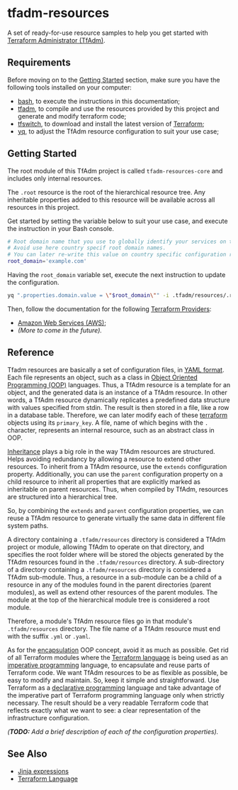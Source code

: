# tfadm-resources

A set of ready-for-use resource samples to help you get started with [Terraform Administrator (TfAdm)](https://github.com/nuncard/tfadm).

## Requirements

Before moving on to the [Getting Started](#getting-started) section, make sure you have the following tools installed on your computer:

- [bash](https://www.gnu.org/software/bash/), to execute the instructions in this documentation;
- [tfadm](https://github.com/nuncard/tfadm), to compile and use the resources provided by this project and generate and modify terraform code;
- [tfswitch](https://github.com/warrensbox/terraform-switcher), to download and install the latest version of [Terraform](https://developer.hashicorp.com/terraform/downloads);
- [yq](https://github.com/mikefarah/yq), to adjust the TfAdm resource configuration to suit your use case;

## Getting Started

The root module of this TfAdm project is called `tfadm-resources-core` and includes only internal resources.

The `.root` resource is the root of the hierarchical resource tree. Any inheritable properties added to this resource will be available across all resources in this project.

Get started by setting the variable below to suit your use case, and execute the instruction in your Bash console.

```bash
# Root domain name that you use to globally identify your services on the Internet.
# Avoid use here country specif root domain names.
# You can later re-write this value on country specific configuration resources.
root_domain='example.com'
```

Having the `root_domain` variable set, execute the next instruction to update the configuration.

```bash
yq ".properties.domain.value = \"$root_domain\"" -i .tfadm/resources/.root.yml
```

Then, follow the documentation for the following [Terraform Providers](https://registry.terraform.io/browse/providers):

  - [Amazon Web Services (AWS)](aws/README.md);
  - *(More to come in the future).*

## Reference

Tfadm resources are basically a set of configuration files, in [YAML format](https://yaml.org/). Each file represents an object, such as a class in [Object Oriented Programming (OOP)](https://en.wikipedia.org/wiki/Object-oriented_programming) languages. Thus, a TfAdm resource is a template for an object, and the generated data is an instance of a TfAdm resource. In other words, a TfAdm resource dynamically replicates a predefined data structure with values specified from stdin. The result is then stored in a file, like a row in a database table. Therefore, we can later modify each of these [terraform](https://developer.hashicorp.com/terraform) objects using its `primary_key`. A file, name of which begins with the `.` character, represents an internal resource, such as an abstract class in OOP.

[Inheritance](https://www.w3schools.com/java/java_inheritance.asp) plays a big role in the way TfAdm resources are structured. Helps avoiding redundancy by allowing a resource to extend other resources. To inherit from a TfAdm resource, use the `extends` configuration property. Additionally, you can use the `parent` configuration property on a child resource to inherit all properties that are explicitly marked as inheritable on parent resources. Thus, when compiled by TfAdm, resources are structured into a hierarchical tree.

So, by combining the `extends` and `parent` configuration properties, we can reuse a TfAdm resource to generate virtually the same data in different file system paths.

A directory containing a `.tfadm/resources` directory is considered a TfAdm project or module, allowing TfAdm to operate on that directory, and specifies the root folder where will be stored the objects generated by the TfAdm resources found in the `.tfadm/resources` directory. A sub-directory of a directory containing a `.tfadm/resources` directory is considered a TfAdm sub-module. Thus, a resource in a sub-module can be a child of a resource in any of the modules found in the parent directories (parent modules), as well as extend other resources of the parent modules. The module at the top of the hierarchical module tree is considered a root module.

Therefore, a module's TfAdm resource files go in that module's `.tfadm/resources` directory. The file name of a TfAdm resource must end with the suffix `.yml` or `.yaml`.

As for the [encapsulation](https://www.w3schools.com/java/java_encapsulation.asp) OOP concept, avoid it as much as possible. Get rid of all Terraform modules where the [Terraform language](https://developer.hashicorp.com/terraform/language) is being used as an [imperative programming](https://en.wikipedia.org/wiki/Imperative_programming) language, to encapsulate and reuse parts of Terraform code. We want TfAdm resources to be as flexible as possible, be easy to modify and maintain. So, keep it simple and straightforward. Use Terraform as a [declarative programming](https://en.wikipedia.org/wiki/Declarative_programming) language and take advantage of the imperative part of Terraform programming language only when strictly necessary. The result should be a very readable Terraform code that reflects exactly what we want to see: a clear representation of the infrastructure configuration.

*(**TODO:** Add a brief description of each of the configuration properties).*

## See Also

- [Jinja expressions](https://jinja.palletsprojects.com/en/3.1.x/templates/#expressions)
- [Terraform Language](https://developer.hashicorp.com/terraform/language)
